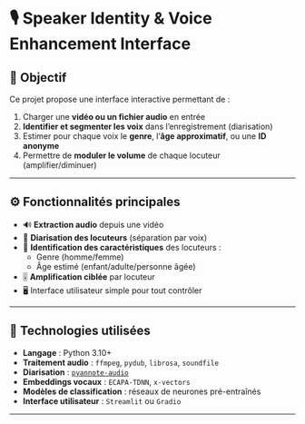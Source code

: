# 🎙️ Speaker Identity & Voice Enhancement Interface

## 📌 Objectif

Ce projet propose une interface interactive permettant de :

1. Charger une **vidéo ou un fichier audio** en entrée
2. **Identifier et segmenter les voix** dans l’enregistrement (diarisation)
3. Estimer pour chaque voix le **genre**, l’**âge approximatif**, ou une **ID anonyme**
4. Permettre de **moduler le volume** de chaque locuteur (amplifier/diminuer)

---

## ⚙️ Fonctionnalités principales

- 🔊 **Extraction audio** depuis une vidéo
- 🧠 **Diarisation des locuteurs** (séparation par voix)
- 🧬 **Identification des caractéristiques** des locuteurs :
  - Genre (homme/femme)
  - Âge estimé (enfant/adulte/personne âgée)
- 🎚️ **Amplification ciblée** par locuteur
- 🖥️ Interface utilisateur simple pour tout contrôler

---

## 🧰 Technologies utilisées

- **Langage** : Python 3.10+
- **Traitement audio** : `ffmpeg`, `pydub`, `librosa`, `soundfile`
- **Diarisation** : [`pyannote-audio`](https://github.com/pyannote/pyannote-audio)
- **Embeddings vocaux** : `ECAPA-TDNN`, `x-vectors`
- **Modèles de classification** : réseaux de neurones pré-entraînés
- **Interface utilisateur** : `Streamlit` ou `Gradio`

---
